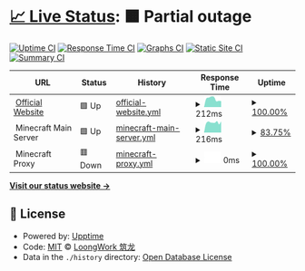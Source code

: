 # [📈 Live Status](https://status.loongwork.net): <!--live status--> **🟧 Partial outage**

[![Uptime CI](https://github.com/loongwork/status/workflows/Uptime%20CI/badge.svg)](https://github.com/loongwork/status/actions?query=workflow%3A%22Uptime+CI%22)
[![Response Time CI](https://github.com/loongwork/status/workflows/Response%20Time%20CI/badge.svg)](https://github.com/loongwork/status/actions?query=workflow%3A%22Response+Time+CI%22)
[![Graphs CI](https://github.com/loongwork/status/workflows/Graphs%20CI/badge.svg)](https://github.com/loongwork/status/actions?query=workflow%3A%22Graphs+CI%22)
[![Static Site CI](https://github.com/loongwork/status/workflows/Static%20Site%20CI/badge.svg)](https://github.com/loongwork/status/actions?query=workflow%3A%22Static+Site+CI%22)
[![Summary CI](https://github.com/loongwork/status/workflows/Summary%20CI/badge.svg)](https://github.com/loongwork/status/actions?query=workflow%3A%22Summary+CI%22)

<!--start: status pages-->
<!-- This summary is generated by Upptime (https://github.com/upptime/upptime) -->
<!-- Do not edit this manually, your changes will be overwritten -->
<!-- prettier-ignore -->
| URL | Status | History | Response Time | Uptime |
| --- | ------ | ------- | ------------- | ------ |
| <img alt="" src="https://favicons.githubusercontent.com/www.loongwork.net" height="13"> [Official Website](https://www.loongwork.net) | 🟩 Up | [official-website.yml](https://github.com/loongwork/status/commits/HEAD/history/official-website.yml) | <details><summary><img alt="Response time graph" src="./graphs/official-website/response-time-week.png" height="20"> 212ms</summary><br><a href="https://status.loongwork.net/history/official-website"><img alt="Response time 183" src="https://img.shields.io/endpoint?url=https%3A%2F%2Fraw.githubusercontent.com%2Floongwork%2Fstatus%2FHEAD%2Fapi%2Fofficial-website%2Fresponse-time.json"></a><br><a href="https://status.loongwork.net/history/official-website"><img alt="24-hour response time 155" src="https://img.shields.io/endpoint?url=https%3A%2F%2Fraw.githubusercontent.com%2Floongwork%2Fstatus%2FHEAD%2Fapi%2Fofficial-website%2Fresponse-time-day.json"></a><br><a href="https://status.loongwork.net/history/official-website"><img alt="7-day response time 212" src="https://img.shields.io/endpoint?url=https%3A%2F%2Fraw.githubusercontent.com%2Floongwork%2Fstatus%2FHEAD%2Fapi%2Fofficial-website%2Fresponse-time-week.json"></a><br><a href="https://status.loongwork.net/history/official-website"><img alt="30-day response time 194" src="https://img.shields.io/endpoint?url=https%3A%2F%2Fraw.githubusercontent.com%2Floongwork%2Fstatus%2FHEAD%2Fapi%2Fofficial-website%2Fresponse-time-month.json"></a><br><a href="https://status.loongwork.net/history/official-website"><img alt="1-year response time 183" src="https://img.shields.io/endpoint?url=https%3A%2F%2Fraw.githubusercontent.com%2Floongwork%2Fstatus%2FHEAD%2Fapi%2Fofficial-website%2Fresponse-time-year.json"></a></details> | <details><summary><a href="https://status.loongwork.net/history/official-website">100.00%</a></summary><a href="https://status.loongwork.net/history/official-website"><img alt="All-time uptime 100.00%" src="https://img.shields.io/endpoint?url=https%3A%2F%2Fraw.githubusercontent.com%2Floongwork%2Fstatus%2FHEAD%2Fapi%2Fofficial-website%2Fuptime.json"></a><br><a href="https://status.loongwork.net/history/official-website"><img alt="24-hour uptime 100.00%" src="https://img.shields.io/endpoint?url=https%3A%2F%2Fraw.githubusercontent.com%2Floongwork%2Fstatus%2FHEAD%2Fapi%2Fofficial-website%2Fuptime-day.json"></a><br><a href="https://status.loongwork.net/history/official-website"><img alt="7-day uptime 100.00%" src="https://img.shields.io/endpoint?url=https%3A%2F%2Fraw.githubusercontent.com%2Floongwork%2Fstatus%2FHEAD%2Fapi%2Fofficial-website%2Fuptime-week.json"></a><br><a href="https://status.loongwork.net/history/official-website"><img alt="30-day uptime 100.00%" src="https://img.shields.io/endpoint?url=https%3A%2F%2Fraw.githubusercontent.com%2Floongwork%2Fstatus%2FHEAD%2Fapi%2Fofficial-website%2Fuptime-month.json"></a><br><a href="https://status.loongwork.net/history/official-website"><img alt="1-year uptime 100.00%" src="https://img.shields.io/endpoint?url=https%3A%2F%2Fraw.githubusercontent.com%2Floongwork%2Fstatus%2FHEAD%2Fapi%2Fofficial-website%2Fuptime-year.json"></a></details>
| <img alt="" src="https://favicons.githubusercontent.com/null" height="13"> Minecraft Main Server | 🟩 Up | [minecraft-main-server.yml](https://github.com/loongwork/status/commits/HEAD/history/minecraft-main-server.yml) | <details><summary><img alt="Response time graph" src="./graphs/minecraft-main-server/response-time-week.png" height="20"> 216ms</summary><br><a href="https://status.loongwork.net/history/minecraft-main-server"><img alt="Response time 395" src="https://img.shields.io/endpoint?url=https%3A%2F%2Fraw.githubusercontent.com%2Floongwork%2Fstatus%2FHEAD%2Fapi%2Fminecraft-main-server%2Fresponse-time.json"></a><br><a href="https://status.loongwork.net/history/minecraft-main-server"><img alt="24-hour response time 202" src="https://img.shields.io/endpoint?url=https%3A%2F%2Fraw.githubusercontent.com%2Floongwork%2Fstatus%2FHEAD%2Fapi%2Fminecraft-main-server%2Fresponse-time-day.json"></a><br><a href="https://status.loongwork.net/history/minecraft-main-server"><img alt="7-day response time 216" src="https://img.shields.io/endpoint?url=https%3A%2F%2Fraw.githubusercontent.com%2Floongwork%2Fstatus%2FHEAD%2Fapi%2Fminecraft-main-server%2Fresponse-time-week.json"></a><br><a href="https://status.loongwork.net/history/minecraft-main-server"><img alt="30-day response time 367" src="https://img.shields.io/endpoint?url=https%3A%2F%2Fraw.githubusercontent.com%2Floongwork%2Fstatus%2FHEAD%2Fapi%2Fminecraft-main-server%2Fresponse-time-month.json"></a><br><a href="https://status.loongwork.net/history/minecraft-main-server"><img alt="1-year response time 395" src="https://img.shields.io/endpoint?url=https%3A%2F%2Fraw.githubusercontent.com%2Floongwork%2Fstatus%2FHEAD%2Fapi%2Fminecraft-main-server%2Fresponse-time-year.json"></a></details> | <details><summary><a href="https://status.loongwork.net/history/minecraft-main-server">83.75%</a></summary><a href="https://status.loongwork.net/history/minecraft-main-server"><img alt="All-time uptime 93.27%" src="https://img.shields.io/endpoint?url=https%3A%2F%2Fraw.githubusercontent.com%2Floongwork%2Fstatus%2FHEAD%2Fapi%2Fminecraft-main-server%2Fuptime.json"></a><br><a href="https://status.loongwork.net/history/minecraft-main-server"><img alt="24-hour uptime 92.78%" src="https://img.shields.io/endpoint?url=https%3A%2F%2Fraw.githubusercontent.com%2Floongwork%2Fstatus%2FHEAD%2Fapi%2Fminecraft-main-server%2Fuptime-day.json"></a><br><a href="https://status.loongwork.net/history/minecraft-main-server"><img alt="7-day uptime 83.75%" src="https://img.shields.io/endpoint?url=https%3A%2F%2Fraw.githubusercontent.com%2Floongwork%2Fstatus%2FHEAD%2Fapi%2Fminecraft-main-server%2Fuptime-week.json"></a><br><a href="https://status.loongwork.net/history/minecraft-main-server"><img alt="30-day uptime 91.02%" src="https://img.shields.io/endpoint?url=https%3A%2F%2Fraw.githubusercontent.com%2Floongwork%2Fstatus%2FHEAD%2Fapi%2Fminecraft-main-server%2Fuptime-month.json"></a><br><a href="https://status.loongwork.net/history/minecraft-main-server"><img alt="1-year uptime 93.27%" src="https://img.shields.io/endpoint?url=https%3A%2F%2Fraw.githubusercontent.com%2Floongwork%2Fstatus%2FHEAD%2Fapi%2Fminecraft-main-server%2Fuptime-year.json"></a></details>
| <img alt="" src="https://favicons.githubusercontent.com/null" height="13"> Minecraft Proxy | 🟥 Down | [minecraft-proxy.yml](https://github.com/loongwork/status/commits/HEAD/history/minecraft-proxy.yml) | <details><summary><img alt="Response time graph" src="./graphs/minecraft-proxy/response-time-week.png" height="20"> 0ms</summary><br><a href="https://status.loongwork.net/history/minecraft-proxy"><img alt="Response time 220" src="https://img.shields.io/endpoint?url=https%3A%2F%2Fraw.githubusercontent.com%2Floongwork%2Fstatus%2FHEAD%2Fapi%2Fminecraft-proxy%2Fresponse-time.json"></a><br><a href="https://status.loongwork.net/history/minecraft-proxy"><img alt="24-hour response time 0" src="https://img.shields.io/endpoint?url=https%3A%2F%2Fraw.githubusercontent.com%2Floongwork%2Fstatus%2FHEAD%2Fapi%2Fminecraft-proxy%2Fresponse-time-day.json"></a><br><a href="https://status.loongwork.net/history/minecraft-proxy"><img alt="7-day response time 0" src="https://img.shields.io/endpoint?url=https%3A%2F%2Fraw.githubusercontent.com%2Floongwork%2Fstatus%2FHEAD%2Fapi%2Fminecraft-proxy%2Fresponse-time-week.json"></a><br><a href="https://status.loongwork.net/history/minecraft-proxy"><img alt="30-day response time 224" src="https://img.shields.io/endpoint?url=https%3A%2F%2Fraw.githubusercontent.com%2Floongwork%2Fstatus%2FHEAD%2Fapi%2Fminecraft-proxy%2Fresponse-time-month.json"></a><br><a href="https://status.loongwork.net/history/minecraft-proxy"><img alt="1-year response time 220" src="https://img.shields.io/endpoint?url=https%3A%2F%2Fraw.githubusercontent.com%2Floongwork%2Fstatus%2FHEAD%2Fapi%2Fminecraft-proxy%2Fresponse-time-year.json"></a></details> | <details><summary><a href="https://status.loongwork.net/history/minecraft-proxy">100.00%</a></summary><a href="https://status.loongwork.net/history/minecraft-proxy"><img alt="All-time uptime 89.75%" src="https://img.shields.io/endpoint?url=https%3A%2F%2Fraw.githubusercontent.com%2Floongwork%2Fstatus%2FHEAD%2Fapi%2Fminecraft-proxy%2Fuptime.json"></a><br><a href="https://status.loongwork.net/history/minecraft-proxy"><img alt="24-hour uptime 100.00%" src="https://img.shields.io/endpoint?url=https%3A%2F%2Fraw.githubusercontent.com%2Floongwork%2Fstatus%2FHEAD%2Fapi%2Fminecraft-proxy%2Fuptime-day.json"></a><br><a href="https://status.loongwork.net/history/minecraft-proxy"><img alt="7-day uptime 100.00%" src="https://img.shields.io/endpoint?url=https%3A%2F%2Fraw.githubusercontent.com%2Floongwork%2Fstatus%2FHEAD%2Fapi%2Fminecraft-proxy%2Fuptime-week.json"></a><br><a href="https://status.loongwork.net/history/minecraft-proxy"><img alt="30-day uptime 86.26%" src="https://img.shields.io/endpoint?url=https%3A%2F%2Fraw.githubusercontent.com%2Floongwork%2Fstatus%2FHEAD%2Fapi%2Fminecraft-proxy%2Fuptime-month.json"></a><br><a href="https://status.loongwork.net/history/minecraft-proxy"><img alt="1-year uptime 89.75%" src="https://img.shields.io/endpoint?url=https%3A%2F%2Fraw.githubusercontent.com%2Floongwork%2Fstatus%2FHEAD%2Fapi%2Fminecraft-proxy%2Fuptime-year.json"></a></details>

<!--end: status pages-->

[**Visit our status website →**](https://status.loongwork.net)

## 📄 License

- Powered by: [Upptime](https://github.com/upptime/upptime)
- Code: [MIT](./LICENSE) © [LoongWork 筑龙](https://www.loongwork.net)
- Data in the `./history` directory: [Open Database License](https://opendatacommons.org/licenses/odbl/1-0/)
